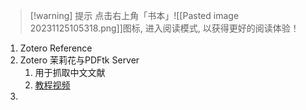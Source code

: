 
>[!warning] 提示
>点击右上角「书本」![[Pasted image 20231125105318.png]]图标, 进入阅读模式, 以获得更好的阅读体验！

1. Zotero Reference
2. Zotero 茉莉花与PDFtk Server
	1. 用于抓取中文文献
	2. [教程视频](https://www.bilibili.com/video/BV1Ad4y1D7ZE)
4. 